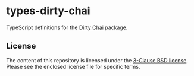 # types-dirty-chai

TypeScript definitions for the [Dirty Chai][1] package.

[1]: https://www.npmjs.com/package/dirty-chai

## License

The content of this repository is licensed under the [3-Clause BSD license][4]. Please see the enclosed license file for specific terms.

[4]: https://opensource.org/licenses/BSD-3-Clause
